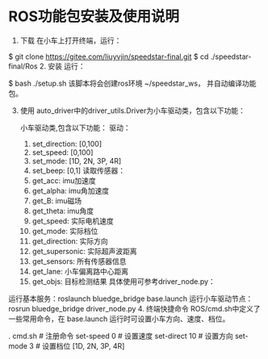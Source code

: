 # ROS功能包安装及使用说明

1. 下载
在小车上打开终端，运行：

$ git clone https://gitee.com/liuyvjin/speedstar-final.git
$ cd ./speedstar-final/Ros
2. 安装
运行：

$ bash ./setup.sh
该脚本将会创建ros环境 ~/speedstar_ws， 并自动编译功能包。

3. 使用
auto_driver中的driver_utils.Driver为小车驱动类，包含以下功能：

    小车驱动类,包含以下功能：
    驱动：
    1. set_direction: [0,100]
    2. set_speed: [0,100]
    3. set_mode: [1D, 2N, 3P, 4R]
    4. set_beep: [0,1]
    读取传感器：
    1. get_acc: imu加速度
    2. get_alpha: imu角加速度
    3. get_B:  imu磁场
    4. get_theta: imu角度
    5. get_speed: 实际电机速度
    6. get_mode: 实际档位
    7. get_direction: 实际方向
    8. get_supersonic: 实际超声波距离
    9. get_sensors: 所有传感器信息
    10. get_lane: 小车偏离路中心距离
    11. get_objs: 目标检测结果
具体使用可参考driver_node.py：

运行基本服务：roslaunch bluedge_bridge base.launch
运行小车驱动节点：rosrun bluedge_bridge driver_node.py
4. 终端快捷命令
ROS/cmd.sh中定义了一些常用命令，在 base.launch 运行时可设置小车方向、速度、档位。

.  cmd.sh      # 注册命令
set-speed  0   # 设置速度
set-direct 10  # 设置方向
set-mode   3   # 设置档位 [1D, 2N, 3P, 4R]
